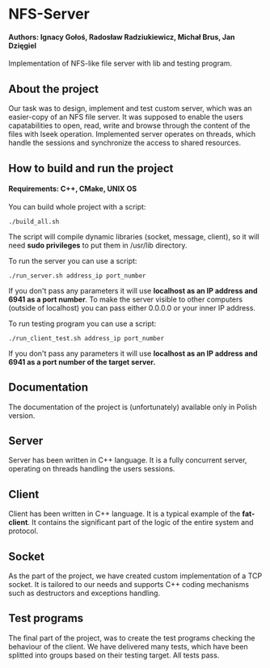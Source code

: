 # NFS-Server
#### Authors: Ignacy Gołoś, Radosław Radziukiewicz, Michał Brus, Jan Dzięgiel

Implementation of NFS-like file server with lib and testing program.

## About the project

Our task was to design, implement and test custom server, which was an easier-copy of an NFS file server.
It was supposed to enable the users capatabilities to open, read, write and browse through the content of the files
with lseek operation. Implemented server operates on threads, which handle the sessions and synchronize the access to shared resources.

## How to build and run the project 
#### Requirements: C++, CMake, UNIX OS

You can build whole project with a script:

`./build_all.sh`

The script will compile dynamic libraries (socket, message, client), so it will need **sudo privileges** to put them in /usr/lib directory.

To run the server you can use a script:

`./run_server.sh address_ip port_number`

If you don't pass any parameters it will use **localhost as an IP address and 6941 as a port number**. 
To make the server visible to other computers (outside of localhost) you can pass either 0.0.0.0 or your inner IP address.

To run testing program you can use a script:

`./run_client_test.sh address_ip port_number`

If you don't pass any parameters it will use **localhost as an IP address and 6941 as a port number of the target server.**

## Documentation

The documentation of the project is (unfortunately) available only in Polish version.

## Server

Server has been written in C++ language. It is a fully concurrent server, operating on threads handling 
the users sessions. 

## Client

Client has been written in C++ language. It is a typical example of the **fat-client**. It contains the 
significant part of the logic of the entire system and protocol.

## Socket

As the part of the project, we have created custom implementation of a TCP socket. It is tailored to 
our needs and supports C++ coding mechanisms such as destructors and exceptions handling.

## Test programs

The final part of the project, was to create the test programs checking the behaviour of the client.
We have delivered many tests, which have been splitted into groups based on their testing target.
All tests pass.

